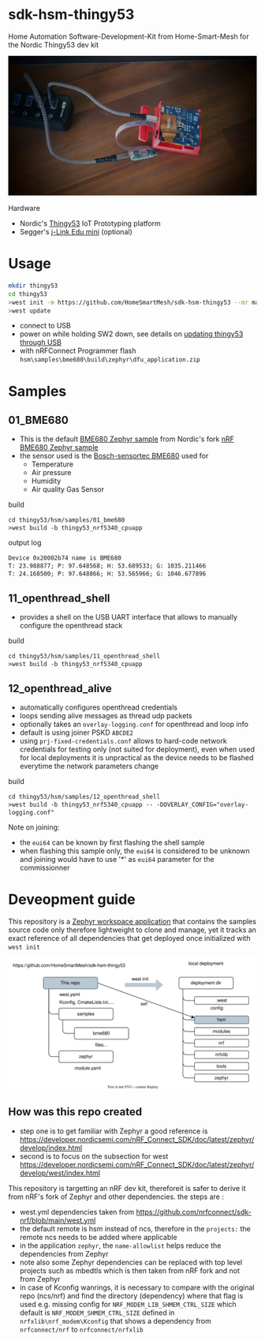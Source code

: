 # sdk-hsm-thingy53
Home Automation Software-Development-Kit from Home-Smart-Mesh for the Nordic Thingy53 dev kit

![USB Attachments](./design/thingy53-usb-attachments.webp)

Hardware
* Nordic's [Thingy53](https://www.nordicsemi.com/Products/Development-hardware/Nordic-Thingy-53) IoT Prototyping platform
* Segger's [j-Link Edu mini](https://www.segger.com/products/debug-probes/j-link/models/j-link-edu-mini/) (optional)


# Usage
```bash
mkdir thingy53
cd thingy53
>west init -m https://github.com/HomeSmartMesh/sdk-hsm-thingy53 --mr main
>west update
```
* connect to USB
* power on while holding SW2 down, see details on [updating thingy53 through USB](https://developer.nordicsemi.com/nRF_Connect_SDK/doc/latest/nrf/working_with_nrf/nrf53/thingy53_gs.html#updating-through-usb)
* with nRFConnect Programmer flash `hsm\samples\bme680\build\zephyr\dfu_application.zip`

# Samples
## 01_BME680
* This is the default [BME680 Zephyr sample](https://docs.zephyrproject.org/latest/samples/sensor/bme680/README.html) from Nordic's fork [nRF BME680 Zephyr sample](https://developer.nordicsemi.com/nRF_Connect_SDK/doc/latest/zephyr/samples/sensor/bme680/README.html)
* the sensor used is the [Bosch-sensortec BME680](https://www.bosch-sensortec.com/products/environmental-sensors/gas-sensors/bme680/) used for
    * Temperature
    * Air pressure
    * Humidity
    * Air quality Gas Sensor

build
```shell
cd thingy53/hsm/samples/01_bme680
>west build -b thingy53_nrf5340_cpuapp
```

output log
```
Device 0x20002b74 name is BME680
T: 23.988877; P: 97.648568; H: 53.689533; G: 1035.211466
T: 24.168500; P: 97.648866; H: 53.565966; G: 1046.677896
```
## 11_openthread_shell
* provides a shell on the USB UART interface that allows to manually configure the openthread stack

build
```shell
cd thingy53/hsm/samples/11_openthread_shell
>west build -b thingy53_nrf5340_cpuapp
```
## 12_openthread_alive
* automatically configures openthread credentials 
* loops sending alive messages as thread udp packets
* optionally takes an `overlay-logging.conf` for openthread and loop info
* default is using joiner PSKD `ABCDE2`
* using `prj-fixed-credentials.conf` allows to hard-code network credentials for testing only (not suited for deployment), even when used for local deployments it is unpractical as the device needs to be flashed everytime the network parameters change

build
```shell
cd thingy53/hsm/samples/12_openthread_shell
>west build -b thingy53_nrf5340_cpuapp -- -DOVERLAY_CONFIG="overlay-logging.conf"
```
Note on joining:
* the `eui64` can be known by first flashing the shell sample
* when flashing this sample only, the `eui64` is considered to be unknown and joining would have to use '*' as `eui64` parameter for the commissionner


# Deveopment guide
This repository is a [Zephyr workspace application](https://developer.nordicsemi.com/nRF_Connect_SDK/doc/latest/zephyr/develop/application/index.html#zephyr-workspace-application) that contains the samples source code only therefore lightweight to clone and manage, yet it tracks an exact reference of all dependencies that get deployed once initialized with `west init`

![Dependencies](./design/dependencies.drawio.svg)

## How was this repo created
* step one is to get familiar with Zephyr a good reference is https://developer.nordicsemi.com/nRF_Connect_SDK/doc/latest/zephyr/develop/index.html
* second is to focus on the subsection for west https://developer.nordicsemi.com/nRF_Connect_SDK/doc/latest/zephyr/develop/west/index.html

This repository is targetting an nRF dev kit, thereforeit is safer to derive it from nRF's fork of Zephyr and other dependencies. the steps are :
* west.yml dependencies taken from https://github.com/nrfconnect/sdk-nrf/blob/main/west.yml
* the default remote is hsm instead of ncs, therefore in the `projects:` the remote ncs needs to be added where applicable
* in the application `zephyr`, the `name-allowlist` helps reduce the dependencies from Zephyr
* note also some Zephyr dependencies can be replaced with top level projects such as mbedtls which is then taken from nRF fork and not from Zephyr
* in case of Kconfig wanrings, it is necessary to compare with the original repo (ncs/nrf) and find the directory (dependency) where that flag is used e.g. missing config for `NRF_MODEM_LIB_SHMEM_CTRL_SIZE` which default is `NRF_MODEM_SHMEM_CTRL_SIZE` defined in `nrfxlib\nrf_modem\Kconfig` that shows a dependency from `nrfconnect/nrf` to `nrfconnect/nrfxlib`

